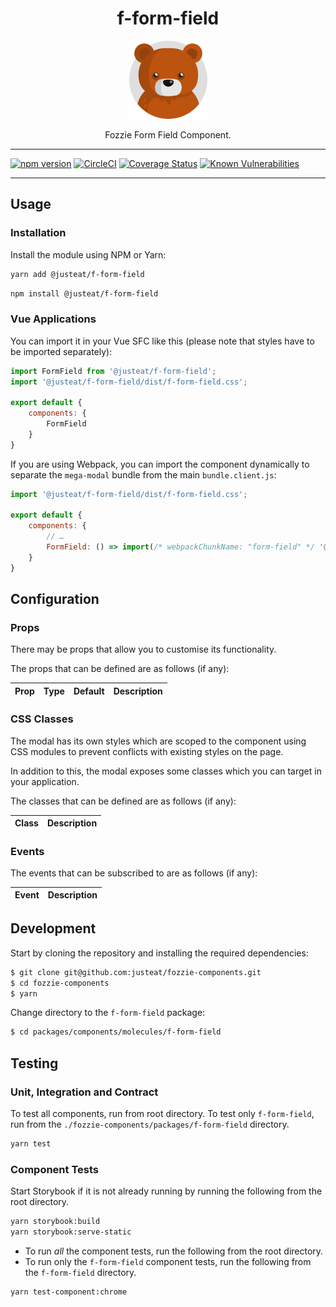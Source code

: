 <div align="center">

# f-form-field

<img width="125" alt="Fozzie Bear" src="../../../../bear.png" />

Fozzie Form Field Component.

</div>

---

[![npm version](https://badge.fury.io/js/%40justeat%2Ff-form-field.svg)](https://badge.fury.io/js/%40justeat%2Ff-form-field)
[![CircleCI](https://circleci.com/gh/justeat/fozzie-components.svg?style=svg)](https://circleci.com/gh/justeat/workflows/fozzie-components)
[![Coverage Status](https://coveralls.io/repos/github/justeat/f-form-field/badge.svg)](https://coveralls.io/github/justeat/f-form-field)
[![Known Vulnerabilities](https://snyk.io/test/github/justeat/f-form-field/badge.svg?targetFile=package.json)](https://snyk.io/test/github/justeat/f-form-field?targetFile=package.json)

---

## Usage

### Installation

Install the module using NPM or Yarn:

```sh
yarn add @justeat/f-form-field
```

```sh
npm install @justeat/f-form-field
```

### Vue Applications

You can import it in your Vue SFC like this (please note that styles have to be imported separately):

```js
import FormField from '@justeat/f-form-field';
import '@justeat/f-form-field/dist/f-form-field.css';

export default {
    components: {
        FormField
    }
}
```

If you are using Webpack, you can import the component dynamically to separate the `mega-modal` bundle from the main `bundle.client.js`:

```js
import '@justeat/f-form-field/dist/f-form-field.css';

export default {
    components: {
        // …
        FormField: () => import(/* webpackChunkName: "form-field" */ '@justeat/f-form-field')
    }
}
```

## Configuration

### Props

There may be props that allow you to customise its functionality.

The props that can be defined are as follows (if any):

| Prop  | Type  | Default | Description |
| ----- | ----- | ------- | ----------- |

### CSS Classes

The modal has its own styles which are scoped to the component using CSS modules to prevent conflicts with existing styles on the page.

In addition to this, the modal exposes some classes which you can target in your application.

The classes that can be defined are as follows (if any):

| Class | Description |
| ----- | ----------- |

### Events

The events that can be subscribed to are as follows (if any):

| Event | Description |
| ----- | ----------- |

## Development

Start by cloning the repository and installing the required dependencies:

```sh
$ git clone git@github.com:justeat/fozzie-components.git
$ cd fozzie-components
$ yarn
```

Change directory to the `f-form-field` package:

```sh
$ cd packages/components/molecules/f-form-field
```

## Testing

### Unit, Integration and Contract

To test all components, run from root directory.
To test only `f-form-field`, run from the `./fozzie-components/packages/f-form-field` directory.

```sh
yarn test
```

### Component Tests

Start Storybook if it is not already running by running the following from the root directory.

```sh
yarn storybook:build
yarn storybook:serve-static
```

* To run _all_ the component tests, run the following from the root directory.
* To run only the `f-form-field` component tests, run the following from the `f-form-field` directory.

```sh
yarn test-component:chrome
```

